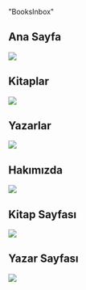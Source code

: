 "BooksInbox" 

<h2> Ana Sayfa </h2>
<img src="https://github.com/mxy963/Books_Inbox/blob/main/Foto/Screenshot%202024-04-04%20120839.png">

<h2> Kitaplar </h2>
<img src="https://github.com/mxy963/Books_Inbox/blob/main/Foto/Screenshot%202024-04-04%20120850.png">

<h2> Yazarlar </h2>
<img src="https://github.com/mxy963/Books_Inbox/blob/main/Foto/Screenshot%202024-04-04%20120859.png">

<h2> Hakımızda </h2>
<img src="https://github.com/mxy963/Books_Inbox/blob/main/Foto/Screenshot%202024-04-04%20120911.png">

<h2> Kitap Sayfası </h2>
<img src="https://github.com/mxy963/Books_Inbox/blob/main/Foto/Screenshot%202024-04-04%20120933.png">

<h2> Yazar Sayfası </h2>
<img src="https://github.com/mxy963/Books_Inbox/blob/main/Foto/Screenshot%202024-04-04%20121002.png">
